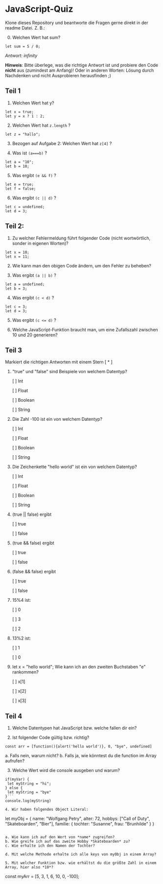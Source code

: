 # JavaScript-Quiz

Klone dieses Repository und beantworte die Fragen gerne direkt  in der readme Datei.  Z. B.:

0. Welchen Wert hat sum?

```
let sum = 5 / 0;
```

*Antwort: infinity*

**Hinweis**: Bitte überlege, was die richtige Antwort ist und probiere den Code **nicht** aus (zumindest am Anfang)! Oder in anderen Worten: Lösung durch Nachdenken und nicht Ausprobieren herausfinden ;) 

## Teil 1

1. Welchen Wert hat y?

```
let x = true;
let y = x ? 1 : 2;
```


2. Welchen Wert hat ```z.length``` ?

```
let z = "hallo";
```

3. Bezogen auf Aufgabe 2: Welchen Wert hat ```z[4]``` ?

4. Was ist ```(a===b)``` ?

```
let a = "10";
let b = 10;
```

5. Was ergibt ```(e && f)``` ?

```
let e = true;
let f = false;
```

6. Was ergibt ```(c || d)``` ?

```
let c = undefined;
let d = 3;
```

## Teil 2: 

1. Zu welcher Fehlermeldung führt folgender Code (nicht wortwörtlich, sonder in eigenen Worten)? 

```
let x = 10;
let x = 11;
````


2. Wie kann man den obigen Code ändern, um den Fehler zu beheben?


3. Was ergibt ```(a || b)``` ?

```
let a = undefined;
let b = 3;
```


4. Was ergibt ```(c < d)``` ?

```
let c = 3;
let d = 3;
```


5. Was ergibt ```(c <= d)``` ?


6. Welche JavaScript-Funktion braucht man, um eine Zufallszahl zwischen 10 und 20 generieren?

## Teil 3

Markiert die richtigen Antworten mit einem Stern  [ * ]


1. "true" und "false" sind Beispiele von welchem Datentyp?
    
    [ ] Int
    
    [ ] Float
    
    [ ] Boolean
    
    [ ] String

2. Die Zahl -100 ist ein von welchem Datentyp?
    
    [ ] Int
    
    [ ] Float
    
    [ ] Boolean
    
    [ ] String

3. Die Zeichenkette "hello world" ist ein von welchem Datentyp?
    
    [ ] Int
    
    [ ] Float
    
    [ ] Boolean
    
    [ ] String

4. (true || false) ergibt
    
    [ ] true 
    
    [ ] false

5. (true && false) ergibt
    
    [ ] true 
    
    [ ] false

6. (false && false) ergibt
    
    [ ] true 
    
    [ ] false

7. 15%4 ist:
    
    [ ] 0
    
    [ ] 3
    
    [ ] 2

8. 13%2 ist:
    
    [ ] 1
    
    [ ] 0

9. let x = "hello world"; Wie kann ich an den zweiten Buchstaben "e" rankommen?
    
    [ ] x[1]
    
    [ ] x[2]
    
    [ ] x[3]
    
    
    
## Teil 4

1. Welche Datentypen hat JavaScript bzw. welche fallen dir ein?

2. Ist folgender Code gültig bzw. richtig? 

```const arr = [function(){alert('hello world')}, 0, "bye", undefined]```

a. Falls nein, warum nicht?
b. Falls ja, wie könntest du die function im Array aufrufen?

3. Welche Wert wird die console ausgeben und warum?

```let myVar = true;
if(myVar) {
 let myString = "hi";
} else {
 let myString = "bye"
}```
console.log(myString)

4. Wir haben folgendes Object Literal:
```
let myObj = {
 name: "Wolfgang Petry",
 alter: 72,
 hobbys: ["Call of Duty", "Skateboarden", "Bier"],
 familie: {
   tochter: "Susanne",
   frau: "Brunhilde"
 }
}
```

a. Wie kann ich auf den Wert von *name* zugreifen?
b. Wie greife ich auf das zweite Hobby *Skateboarden* zu?
c. Wie erhalte ich den Namen der Tochter?

d. Mit welche Methode erhalte ich alle keys von myObj in einem Array?

5. Mit welcher Funktion bzw. wie erhältst du die größte Zahl in einem Array, hier also *10*?

```
const myArr = [5, 3, 1, 6, 10, 0, -100];
```
